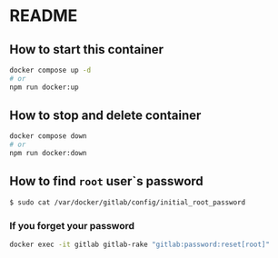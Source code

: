 # README
## How to start this container

```bash
docker compose up -d
# or
npm run docker:up
```

## How to stop and delete container

```bash
docker compose down
# or
npm run docker:down
```

## How to find `root` user`s password

```bash
$ sudo cat /var/docker/gitlab/config/initial_root_password
```

### If you forget your password

```bash
docker exec -it gitlab gitlab-rake "gitlab:password:reset[root]"
```
